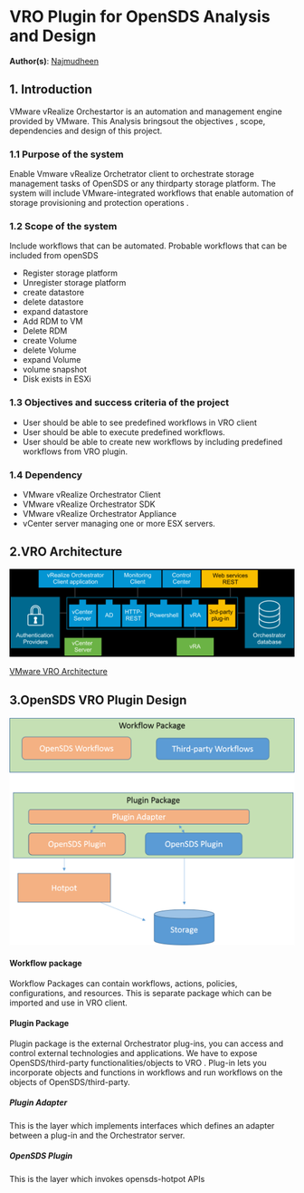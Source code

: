 ﻿# VRO Plugin for OpenSDS Analysis and Design
**Author(s)**:  [Najmudheen](https://github.com/NajmudheenCT)
## 1. Introduction
VMware vRealize Orchestartor is an automation and management engine provided by VMware. This Analysis bringsout the objectives , scope, dependencies and design of this project.
  ###  1.1 Purpose of the system
  Enable Vmware vRealize Orchetrator client to orchestrate storage management tasks of  OpenSDS or any thirdparty storage platform. The system will include VMware-integrated workflows that enable automation of storage provisioning and protection operations .
### 1.2 Scope of the system
Include workflows that can be automated.
Probable workflows that can be included from openSDS
* Register storage platform
* Unregister storage platform
* create datastore
* delete datastore
* expand datastore
* Add RDM to VM
* Delete RDM 
* create Volume
* delete Volume
* expand Volume
* volume snapshot
* Disk exists in ESXi

### 1.3 Objectives and success criteria of the project
* User should be  able to see predefined workflows in VRO client
* User should be  able to execute predefined workflows.
* User should be  able to create new workflows by  including predefined  workflows from VRO plugin.

### 1.4 Dependency
* VMware vRealize Orchestrator Client
* VMware vRealize Orchestrator SDK
* VMware vRealize Orchestrator Appliance  
* vCenter server managing one or more ESX servers.


## 2.VRO Architecture

![](resources/vro_architecture.png)

[VMware VRO Architecture](https://docs.vmware.com/en/vRealize-Orchestrator/7.5/com.vmware.vrealize.orchestrator-install-config.doc/GUIDEF1E6F31-D414-4A9B-9CF5-4919FA22DEB8.html)

##  3.OpenSDS VRO Plugin Design

![](resources/Plugin_design.png)

#### Workflow package
Workflow  Packages can contain workflows, actions, policies, configurations, and resources. This is separate package which can be imported and use in VRO client.
#### Plugin Package
Plugin package is the external Orchestrator plug-ins, you can access and control external technologies and applications. We have to expose OpenSDS/third-party functionalities/objects to VRO . Plug-in lets you incorporate objects and functions in workflows and run workflows on the objects of OpenSDS/third-party.
##### Plugin Adapter
This is the layer which implements interfaces which defines an adapter between a plug-in and the Orchestrator server.
##### OpenSDS Plugin
This is the layer which invokes opensds-hotpot APIs
